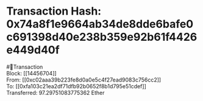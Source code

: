
Transaction Hash: 0x74a8f1e9664ab34de8dde6bafe0c691398d40e238b359e92b61f4426e449d40f
====================================================================================
  
#💸Transaction  
Block: [[14456704]]  
From: [[0xc02aaa39b223fe8d0a0e5c4f27ead9083c756cc2]]  
To: [[0xfa103c21ea2df71dfb92b0652f8b1d795e51cdef]]  
Transferred: 97.29751083775362 Ether